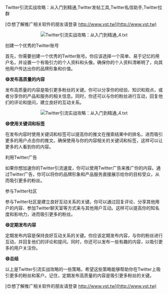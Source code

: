 Twitter引流实战攻略：从入门到精通,Twitter发帖工具,Twitter私信助手,Twitter拉群

[😍想了解推广相关软件的朋友请登录 http://www.vst.tw](http://www.vst.tw)

 <center><img src="https://vst.tw/MP4/tuiguang/png/7.png" alt="Twitter引流实战攻略：从入门到精通_4.txt"></center>

创建一个优秀的Twitter账号

首先，你需要创建一个优秀的Twitter账号。你应该选择一个简单、易于记忆的用户名，并设置一个有吸引力的个人资料和头像。确保你的个人资料清晰明了，向其他用户传达出你的品牌形象和价值。

**😄发布高质量的内容**

发布高质量的内容是吸引更多粉丝的关键。你可以分享你的经验、知识和观点，或者分享你的产品和服务的相关信息。同时，你还可以与你的粉丝进行互动，回复他们的评论和提问，建立良好的互动关系。

 <center><img src="https://vst.tw/MP4/tuiguang/png/0.png" alt="Twitter引流实战攻略：从入门到精通_4.txt"></center>

**😄使用关键词和标签**

在发布内容时使用关键词和标签可以提高你的推文在搜索结果中的排名，进而吸引更多的用户点击你的推文。确保使用与你的内容相关的关键词和标签，这样可以让更多的人看到你的内容。

利用Twitter广告

如果你想加速你的Twitter引流速度，你可以使用Twitter广告来推广你的内容。通过Twitter广告，你可以将你的品牌形象和产品服务直接展示给你的目标受众，从而吸引更多的粉丝。

参与Twitter社区

参与Twitter社区是建立良好互动关系的关键。你可以通过回复评论、分享其他用户的内容、参加Twitter聊天室等方式来与其他用户互动。这样可以提高你的知名度和影响力，进而吸引更多的粉丝。

**😄定期发布内容**

定期发布内容是保持良好互动关系的关键。你应该定期发布内容，与你的粉丝进行互动，并回复他们的评论和提问。同时，你还可以发布一些有趣的内容，以吸引更多的用户关注你。

**😄总结**

以上是Twitter引流实战攻略的一些策略，希望这些策略能够帮助你在Twitter上吸引更多的粉丝和客户。记住，定期发布高质量的内容是吸引更多粉丝的关键。

[😍想了解推广相关软件的朋友请登录 http://www.vst.tw](http://www.vst.tw)



